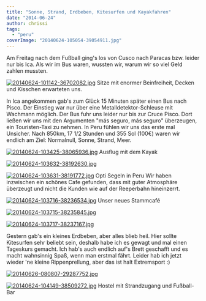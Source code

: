```yaml
---
title: "Sonne, Strand, Erdbeben, Kitesurfen und Kayakfahren"
date: "2014-06-24"
author: chrissi
tags: 
  - "peru"
coverImage: "20140624-105054-39054911.jpg"
---
```


Am Freitag nach dem Fußball ging's los von Cusco nach Paracas bzw. leider nur bis Ica. Als wir im Bus waren, wussten wir, warum wir so viel Geld zahlen mussten.

[![20140624-101142-36702082.jpg](images/20140624-101142-36702082.jpg)](https://hafenstrand.wordpress.com/wp-content/uploads/2014/06/20140624-101142-36702082.jpg) Sitze mit enormer Beinfreiheit, Decken und Kisschen erwarteten uns.

In Ica angekommen gab's zum Glück 15 Minuten später einen Bus nach Pisco. Der Einstieg war nur über eine Metalldetektor-Schleuse mit Wachmann möglich. Der Bus fuhr uns leider nur bis zur Cruce Pisco. Dort ließen wir uns mit den Argumenten "más seguro, más seguro" überzeugen, ein Touristen-Taxi zu nehmen. In Peru fühlen wir uns das erste mal Unsicher. Nach 850km, 17 1/2 Stunden und 355 Sol (100€) waren wir endlich am Ziel: Normalnull, Sonne, Strand, Meer.

[![20140624-103425-38065936.jpg](images/20140624-103425-38065936.jpg)](https://hafenstrand.wordpress.com/wp-content/uploads/2014/06/20140624-103425-38065936.jpg) Ausflug mit dem Kayak

[![20140624-103632-38192630.jpg](images/20140624-103632-38192630.jpg)](https://hafenstrand.wordpress.com/wp-content/uploads/2014/06/20140624-103632-38192630.jpg)

[![20140624-103631-38191772.jpg](images/20140624-103631-38191772.jpg)](https://hafenstrand.wordpress.com/wp-content/uploads/2014/06/20140624-103631-38191772.jpg) Opti Segeln in Peru Wir haben inzwischen ein schönes Cafe gefunden, dass mit guter Atmosphäre überzeugt und nicht die Kunden wie auf der Reeperbahn hineinzerrt.

[![20140624-103716-38236534.jpg](images/20140624-103716-38236534.jpg)](https://hafenstrand.wordpress.com/wp-content/uploads/2014/06/20140624-103716-38236534.jpg) Unser neues Stammcafé

[![20140624-103715-38235845.jpg](images/20140624-103715-38235845.jpg)](https://hafenstrand.wordpress.com/wp-content/uploads/2014/06/20140624-103715-38235845.jpg)

[![20140624-103717-38237167.jpg](images/20140624-103717-38237167.jpg)](https://hafenstrand.wordpress.com/wp-content/uploads/2014/06/20140624-103717-38237167.jpg)

Gestern gab's ein kleines Erdbeben, aber alles blieb heil. Hier sollte Kitesurfen sehr beliebt sein, deshalb habe ich es gewagt und mal einen Tageskurs gemacht. Ich hab's auch endlich auf's Brett geschafft und es macht wahnsinnig Spaß, wenn man erstmal fährt. Leider hab ich jetzt wieder 'ne kleine Rippenprellung, aber das ist halt Extremsport :)

[![20140626-080807-29287752.jpg](images/20140626-080807-29287752.jpg)](https://hafenstrand.wordpress.com/wp-content/uploads/2014/06/20140626-080807-29287752.jpg)

[![20140624-104149-38509272.jpg](images/20140624-104149-38509272.jpg)](https://hafenstrand.wordpress.com/wp-content/uploads/2014/06/20140624-104149-38509272.jpg) Hostel mit Strandzugang und Fußball-Bar
